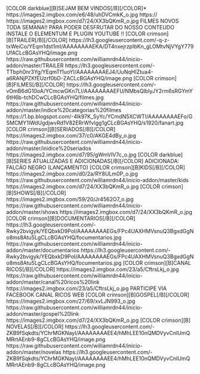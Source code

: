 
<channel>
<name>[COLOR darkblue][B]SEJAM BEM VINDOS[/B][/COLOR]</name>*
<thumbnail>https://images2.imgbox.com/e6/48/uhDVCmkK_o.jpg</thumbnail>
<externallink>https://</externallink>
<fanart>https://images2.imgbox.com/d7/24/XX3bQKmR_o.jpg</fanart>
<info>FILMES NOVOS TODA SEMANA!! PARA PODER DESFRUTAR DO NOSSO CONTEUDO INSTALE O ELEMENTUM E PLUGIN YOUTUBE !!</info>



<channel>
<name>[COLOR crimson][B]TRAILER[/B][/COLOR]</name>
<thumbnail>https://lh3.googleusercontent.com/-q-z-txWeiCo/YEqm1dst1mI/AAAAAAAAEKA/DT4nxejrzpIbKn_gLOMtvNjVYgY779UfACLcBGAsYHQ/image.png</thumbnail>
<externallink>https://raw.githubusercontent.com/williamrdn44/inicio-addon/master/TRAILER</externallink>
<fanart>https://lh3.googleusercontent.com/-TTbph0nr3Yg/YEqmTf1uoYI/AAAAAAAAEJ4/UuNqHIZtua4-a6RANjPZKfEUzrf0bD-ZACLcBGAsYHQ/image.png</fanart>
<info>
</channel>


<channel>
<name>[COLOR crimson][B]FILMES[/B][/COLOR]</name>
<thumbnail>https://lh3.googleusercontent.com/-vOmB6dG10oA/YCmcwGKn7LI/AAAAAAAAEFU/NMbsQlbIyJY2rm6sRGYmY6tH6b-tchDCwCLcBGAsYHQ/filmes.jpg</thumbnail>
<externallink>https://raw.githubusercontent.com/williamrdn44/inicio-addon/master/indice%20categorias%20filmes</externallink>
<fanart>https://1.bp.blogspot.com/-4lk97K_SyYc/YCmdN5XCWTI/AAAAAAAAEFo/GSMCMY1IWdUgdjwvRd1V82ERrWfvIgg1gCLcBGAsYHQ/s1920/fanart.jpg</fanart>
<info>
</channel>



<channel>
<name>[COLOR crimson][B]SERIADOS[/B][/COLOR]</name>
<thumbnail>https://images2.imgbox.com/37/c0/AKGE4dBy_o.jpg</thumbnail>
<externallink>https://raw.githubusercontent.com/williamrdn44/inicio-addon/master/inidice%20seriados</externallink>
<fanart>https://images2.imgbox.com/d7/95/gWmVIV7c_o.jpg</fanart>
<info>[COLOR darkblue][B]SERIES ATUALIZADAS E ADICIONADAS[/B][/COLOR]
 ADICIONADA: FALCÃO NEGRO (LANÇAMENTO) 
 </info>
</channel>
 
 

<channel>
<name>[COLOR crimson][B]KIDS[/B][/COLOR]</name>
<thumbnail>https://images2.imgbox.com/d0/2a/RY8ULm0P_o.jpg</thumbnail>
<externallink>https://raw.githubusercontent.com/williamrdn44/inicio-addon/master/kids</externallink>
<fanart>https://images2.imgbox.com/d7/24/XX3bQKmR_o.jpg</fanart>
</channel>



<channel>
<name>[COLOR crimson][B]SHOWS[/B][/COLOR]</name>
<thumbnail>https://images2.imgbox.com/59/20/Jr4562O7_o.jpg</thumbnail>
<externallink>https://raw.githubusercontent.com/williamrdn44/inicio-addon/master/shows</externallink>
<fanart>https://images2.imgbox.com/d7/24/XX3bQKmR_o.jpg</fanart>
</channel>
 
 
<channel>
<name>[COLOR crimson][B]DOCUMENTARIOS[/B][/COLOR]</name>
<thumbnail>https://lh3.googleusercontent.com/-Rwky2bvigyk/YEQbxkD9PoI/AAAAAAAAEGs/FPc4UAXHMVsnuQ3BgxdGgNo8ms8Atu5LgCLcBGAsYHQ/focumentarios.jpg</thumbnail>
<externallink>https://raw.githubusercontent.com/williamrdn44/inicio-addon/master/documentarios</externallink>
<fanart>https://lh3.googleusercontent.com/-Rwky2bvigyk/YEQbxkD9PoI/AAAAAAAAEGs/FPc4UAXHMVsnuQ3BgxdGgNo8ms8Atu5LgCLcBGAsYHQ/focumentarios.jpg</fanart>
</channel>
 
<channels>
<channel>
<name>[COLOR crimson][B]CANAL RICOS[/B][/COLOR]</name>
<thumbnail>https://images2.imgbox.com/23/a5/CftrsLkj_o.jpg</thumbnail>
<externallink>https://raw.githubusercontent.com/williamrdn44/inicio-addon/master/canal%20ricos%20link</externallink>
<fanart>https://images2.imgbox.com/23/a5/CftrsLkj_o.jpg</fanart>
<info>PARTICIPE VIA FACEBOOK CANAL RICOS WEB<info>
<info>
</channel>
</channels>
 
 
<channel>
<name>[COLOR crimson][B]GOSPEL[/B][/COLOR]</name>
<thumbnail>https://images2.imgbox.com/27/69/xvLJN993_o.jpg</thumbnail>
<externallink>https://raw.githubusercontent.com/williamrdn44/inicio-addon/master/gospel%20link</externallink>
<fanart>https://images2.imgbox.com/d7/24/XX3bQKmR_o.jpg</fanart>
</channel>

 


<channels>
<channel>
<name>[COLOR crimson][B] NOVELAS[/B][/COLOR]</name>
<thumbnail>https://lh3.googleusercontent.com/-ZKB9fSqkdts/YChrMGKNayI/AAAAAAAAEE4/hMhLEE10nQMDVyvCnIUmQMRrtAEnb9-8gCLcBGAsYHQ/image.png</thumbnail>
<externallink>https://raw.githubusercontent.com/williamrdn44/inicio-addon/master/novelas</externallink>
<fanart>https://lh3.googleusercontent.com/-ZKB9fSqkdts/YChrMGKNayI/AAAAAAAAEE4/hMhLEE10nQMDVyvCnIUmQMRrtAEnb9-8gCLcBGAsYHQ/image.png</fanart>
<info>



